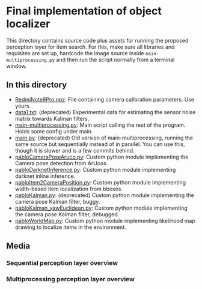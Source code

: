 # Final implementation of object localizer
This directory contains source code plus assets for running the proposed perception layer for item search.
For this, make sure all libraries and requisites are set up, hardcode the image source inside `main-multiprocessing.py` and then run the script normally from a terminal window.

## In this directory
- [RedmiNote9Pro.npz][]: File containing camera calibration parameters. Use yours.
- [data1.txt][]: (deprecated) Experimental data for estimating the sensor noise matrix towards Kalman filters.
- [main-multiprocessing.py][]: Main script calling the rest of the program. Holds some config under main.
- [main.py][]: (deprecated) Old version of main-multiprocessing, running the same source but sequentially instead of in parallel. You can use this, though it is slower and is a few commits behind.
- [pabloCameraPoseAruco.py][]: Custom python module implementing the Camera pose detection from ArUcos.
- [pabloDarknetInference.py][]: Custom python module implementing darknet inline inference.
- [pabloItem2CameraPosition.py][]: Custom python module implementing width-based item localization from bboxes. 
- [pabloKalman.py][]: (deprecated) Custom python module implementing the camera pose Kalman filter, buggy.
- [pabloKalman_yawEuclidean.py][]: Custom python module implementing the camera pose Kalman filter, debugged.
- [pabloWorldMap.py][]: Custom python module implementing likelihood map drawing to localize items in the environment.

[RedmiNote9Pro.npz]: https://github.com/solder-fumes-asthma/sub-t/blob/master/deploy-remote/perception-layer-final/RedmiNote9Pro.npz
[data1.txt]: https://github.com/solder-fumes-asthma/sub-t/blob/master/deploy-remote/perception-layer-final/data1.txt
[main-multiprocessing.py]: https://github.com/solder-fumes-asthma/sub-t/blob/master/deploy-remote/perception-layer-final/main-multiprocessing.py
[main.py]: https://github.com/solder-fumes-asthma/sub-t/blob/master/deploy-remote/perception-layer-final/main.py
[pabloCameraPoseAruco.py]: https://github.com/solder-fumes-asthma/sub-t/blob/master/deploy-remote/perception-layer-final/pabloCameraPoseAruco.py
[pabloDarknetInference.py]: https://github.com/solder-fumes-asthma/sub-t/blob/master/deploy-remote/perception-layer-final/pabloDarknetInference.py
[pabloItem2CameraPosition.py]: https://github.com/solder-fumes-asthma/sub-t/blob/master/deploy-remote/perception-layer-final/pabloItem2CameraPosition.py
[pabloKalman.py]: https://github.com/solder-fumes-asthma/sub-t/blob/master/deploy-remote/perception-layer-final/pabloKalman.py
[pabloKalman_yawEuclidean.py]: https://github.com/solder-fumes-asthma/sub-t/blob/master/deploy-remote/perception-layer-final/pabloKalman_yawEuclidean.py
[pabloWorldMap.py]: https://github.com/solder-fumes-asthma/sub-t/blob/master/deploy-remote/perception-layer-final/pabloWorldMap.py


## Media

### Sequential perception layer overview

### Multiprocessing perception layer overview



